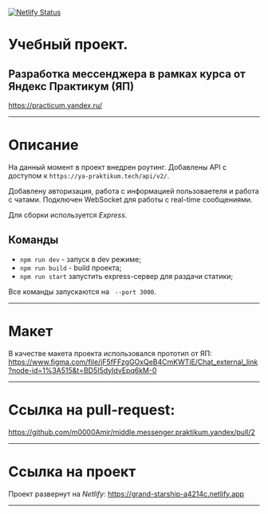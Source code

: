 [![Netlify Status](https://api.netlify.com/api/v1/badges/c6be3b8e-8654-4c58-94d4-558e9aef8a31/deploy-status)](https://app.netlify.com/sites/grand-starship-a4214c/deploys)

# Учебный проект. 
## Разработка мессенджера в рамках курса от Яндекс Практикум (ЯП)
https://practicum.yandex.ru/
___
# Описание
На данный момент в проект внедрен роутинг. Добавлены API c доступом к 
`https://ya-praktikum.tech/api/v2/`. 

Добавлену авторизация, работа с информацией пользоваетеля и работа с чатами.
Подключен WebSocket для работы с real-time сообщениями.

Для сборки используется *Express*.


## Команды

 - `npm run dev` - запуск в dev режиме;
 - `npm run build` - build проекта;
 - `npm run start` запустить express-сервер для раздачи статики;

Все команды запускаются на ` --port 3000`.


---
# Макет
В качестве макета проекта использовался прототип от ЯП:
https://www.figma.com/file/jF5fFFzgGOxQeB4CmKWTiE/Chat_external_link?node-id=1%3A515&t=BD5I5dyIdvEpq6kM-0

---

# Ссылка на pull-request:
https://github.com/m0000Amir/middle.messenger.praktikum.yandex/pull/2

---

# Ссылка на проект

Проект развернут на *Netlify*:
https://grand-starship-a4214c.netlify.app

---
